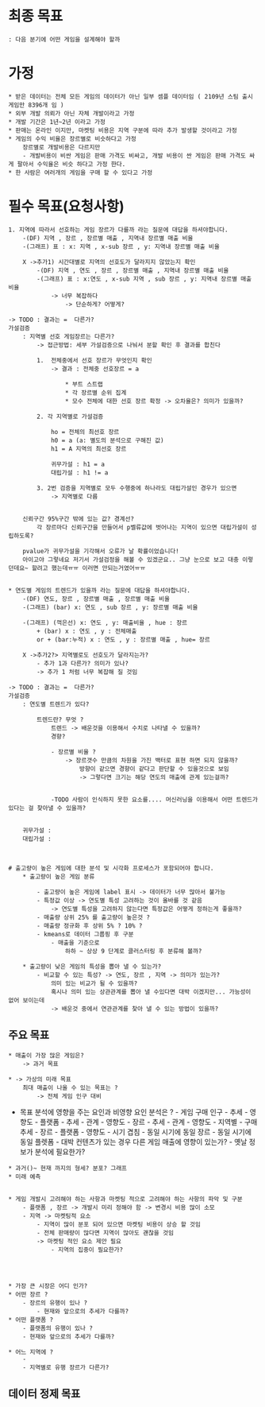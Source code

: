 
# 최종 목표 
    : 다음 분기에 어떤 게임을 설계해야 할까

# 가정
    * 받은 데이터는 전체 모든 게임의 데이터가 아닌 일부 셈플 데이터임 ( 2109년 스팀 출시 게임만 8396개 임 )
    * 외부 개발 의뢰가 아닌 자체 개발이라고 가정
    * 개발 기간은 1년~2년 이라고 가정
    * 판매는 온라인 이지만, 마켓팅 비용은 지역 구분에 따라 추가 발생할 것이라고 가정
    * 게임의 수익 비율은 장르별로 비슷하다고 가정
        장르별로 개발비용은 다르지만
        - 개발비용이 비싼 게임은 판매 가격도 비싸고, 개발 비용이 싼 게임은 판매 가격도 싸게 팔아서 수익율은 비슷 하다고 가정 한다.
    * 한 사람은 여러개의 게임을 구매 할 수 있다고 가정


# 필수 목표(요청사항) 
    1. 지역에 따라서 선호하는 게임 장르가 다를까 라는 질문에 대답을 하셔야합니다.
        -(DF) 지역 , 장르 , 장르별 매출 , 지역내 장르별 매출 비율
        -(그래프) 표 : x: 지역 , x-sub 장르 , y: 지역내 장르별 매출 비율 

        X ->추가1) 시간대별로 지역의 선호도가 달라지지 않았는지 확인
            -(DF) 지역 , 연도 , 장르 , 장르별 매출 , 지역내 장르별 매출 비율
            -(그래프) 표 : x:연도 , x-sub 지역 , sub 장르 , y: 지역내 장르별 매출 비율 
                -> 너무 복잡하다 
                    -> 단순하게? 어떻게?

    -> TODO : 결과는 =  다른가? 
    가설검증 
        : 지역별 선호 게임장르는 다른가?
            -> 접근방법: 세부 가설검증으로 나눠서 분할 확인 후 결과를 합친다

            1.  전체중에서 선호 장르가 무엇인지 확인
                -> 결과 : 전체중 선호장르 = a

                    * 부트 스트랩
                    * 각 장르별 순위 집계
                    * 모수 전체에 대한 선호 장르 확정 -> 오차율은? 의미가 있을까?

            2. 각 지역별로 가설검증

                ho = 전체의 최선호 장르
                h0 = a (a: 별도의 분석으로 구해진 값)
                h1 = A 지역의 최선호 장르

                귀무가설 : h1 = a
                대립가설 : h1 != a

            3. 2번 검증을 지역별로 모두 수행중에 하나라도 대립가설인 경우가 있으면 
                -> 지역별로 다름 


        신뢰구간 95%구간 밖에 있는 값? 경계선?
            각 장르마다 신뢰구간을 만들어서 p벨류값에 벗어나는 지역이 있으면 대립가설이 성립하도록?

        pvalue가 귀무가설을 기각해서 오류가 날 확률이었습니다!
        아이고야 그렇네요 저기서 가설검정을 해볼 수 있겠군요.. 그냥 눈으로 보고 대충 이렇던데요~ 할려고 했는데ㅠㅠ 이러면 안되는거였어ㅠㅠ


    * 연도별 게임의 트렌드가 있을까 라는 질문에 대답을 하셔야합니다.
        -(DF) 연도, 장르 , 장르별 매출 , 장르별 매출 비율 
        -(그래프) (bar) x: 연도 , sub 장르 , y: 장르별 매출 비율

        -(그래프) (꺽은선) x: 연도 , y: 매출비율 , hue : 장르
            + (bar) x : 연도 , y : 전체매출  
            or + (bar:누적) x : 연도 , y : 장르별 매출 , hue= 장르  

        X ->추가2?> 지역별로도 선호도가 달라지는가? 
            - 추가 1과 다른가? 의미가 있나?
            -> 추가 1 처럼 너무 복잡해 질 것임 

    -> TODO : 결과는 =  다른가? 
    가설검증 
        : 연도별 트렌드가 있다?

            트렌드란? 무엇 ? 
                트렌드 -> 배운것을 이용해서 수치로 나타낼 수 있을까?
                경향?
                
                - 장르별 비율 ?
                    -> 장르갯수 만큼의 차원을 가진 백터로 표현 하면 되지 않을까? 
                        방향이 같으면 경향이 같다고 판단할 수 있을것으로 보임
                        -> 그렇다면 크기는 해당 연도의 매출에 관계 있는걸까?


                -TODO 사람이 인식하지 못한 요소를.... 머신러닝을 이용해서 어떤 트렌드가 있다는 걸 찾아낼 수 있을까? 


        귀무가설 :
        대립가설 :

    

    # 출고량이 높은 게임에 대한 분석 및 시각화 프로세스가 포함되어야 합니다.
        * 출고량이 높은 게임 분류

            - 출고량이 높은 게임에 label 표시 -> 데이터가 너무 많아서 불가능
            - 특정값 이상 -> 연도별 특성 고려하는 것이 올바를 것 같음
                -> 연도별 특성을 고려하지 않는다면 특정값은 어떻게 정하는게 좋을까?
            - 매출량 상위 25% 를 출고량이 높은것 ?
            - 매출량 정규화 후 상위 5% ? 10% ?
            - kmeans로 데이터 그룹핑 후 구분
                - 매출을 기준으로 
                    하하 ~ 상상 9 단계로 클러스터링 후 분류해 볼까?

        * 출고량이 낮은 게임의 특성을 뽑아 낼 수 있는가?
            - 비교할 수 있는 특성? -> 연도, 장르 , 지역 -> 의미가 있는가? 
                의미 있는 비교가 될 수 있을까?
                혹시나 의미 있는 상관관계를 뽑아 낼 수있다면 대박 이겠지만... 가능성이 없어 보이는데
                -> 배운것 중에서 연관관계를 찾아 낼 수 있는 방법이 있을까?



## 주요 목표
    * 매출이 가장 많은 게임은? 
        -> 과거 목표

    * -> 가상의 미래 목표
        최대 매출이 나올 수 있는 목표는 ?
            -> 전체 게임 인구 대비 

   * 목표 분석에 영향을 주는 요인과 비영향 요인 분석은 ?
            - 게임 구매 인구 
                - 추세
                - 영향도
            - 플랫폼 
                - 추세
                - 관계
                - 영향도
            - 장르
                - 추세
                - 관계
                - 영향도
            - 지역별
                - 구매 추세
                - 장르
                - 플랫폼
                - 영향도
            - 시기 겹침
                - 동일 시기에 동일 장르
                - 동일 시기에 동일 플렛폼
            - 대박 컨텐츠가 있는 경우 다른 게임 매출에 영향이 있는가?
            - 옛날 정보가 분석에 필요한가?


    * 과거()~ 현재 까지의 형세? 분포? 그래프
    * 미래 예측


    * 게임 개발시 고려해야 하는 사항과 마켓팅 적으로 고려해야 하는 사항의 파악 및 구분
        - 플랫폼 , 장르 -> 개발시 미리 정해야 함 -> 변경시 비용 많이 소모
        - 지역 -> 마켓팅적 요소 
            - 지역이 많이 분포 되어 있으면 마켓팅 비용이 상승 할 것임
            - 전체 판매량이 많다면 지역이 많아도 괜찮을 것임
            -> 마켓팅 적인 요소 제안 필요
                - 지역의 집중이 필요한가?
         
    


    * 가장 큰 시장은 어디 인가?
    * 어떤 장르 ?
        - 장르의 유행이 있나 ?
            - 현재와 앞으로의 추세가 다를까?
    * 어떤 플랫폼 ?
        - 플랫폼의 유행이 있나 ?
        - 현재와 앞으로의 추세가 다를까?

    * 어느 지역에 ?
        - 
        - 지역별로 유행 장르가 다른가?



## 데이터 정제 목표


